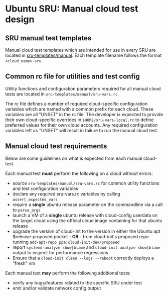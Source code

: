 # Ubuntu SRU: Manual cloud test design

## SRU manual test templates

Manual cloud test templates which are intended for use in every SRU are located in [sru-templates/manual](../sru-templates/manual). Each template filename follows the format `<cloud_name>-sru`.

## Common rc file for utilities and test config
Utility functions and configuration parameters required for all manual cloud tests are located in `sru-templates/manual/sru-vars.rc`.

The rc file defines a number of required cloud-specific configuration variables which are named with a common prefix for each cloud. These variables are all "UNSET" in the rc file. The developer is expected to provide their own cloud-specific overrides in `$HOME/sru-vars-local.rc` to define preferred values for their own cloud accounts.  Any required configuration variables left as "UNSET" will result in failure to run the manual cloud test.


## Manual cloud test requirements

Below are some guidelines on what is expected from each manual cloud-test.

Each manual test **must** perform the following on a cloud without errors:
  * source `sru-templates/manual/sru-vars.rc` for common utility functions and
    test configuration variables
  * declare any required sru-vars.rc variables by calling `assert_expected_vars`
  * require a **single** ubuntu release parameter on the commandline via a call
    to `parse_args`
  * launch a VM of a **single** ubuntu release with cloud-config userdata on
    the target cloud using the official cloud image containing for that
    ubuntu release
  * upgrade the version of cloud-init to the version in either the
    Ubuntu apt $release-proposed pocket **- OR -**  from cloud-init's proposed
    repo running `add-apt-repo ppa:cloud-init-dev/proposed`
  * report `systemd-analyze show|blame` and `cloud-init analyze show|blame`
    output to inspect for performance regressions
  * Ensure that a `cloud-init clean --logs --reboot` correctly deploys a "fresh"
    vm

Each manual test **may** perform the following additional tests:
  * verify any bugs/features related to the specific SRU under test
  * emit and/or validate network config output
